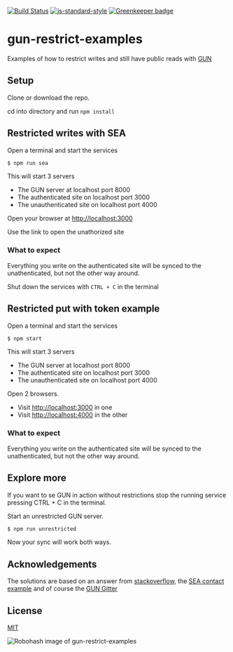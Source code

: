 [![Build Status](https://travis-ci.org/zrrrzzt/gun-restrict-examples.svg?branch=master)](https://travis-ci.org/zrrrzzt/gun-restrict-examples)
[![js-standard-style](https://img.shields.io/badge/code%20style-standard-brightgreen.svg?style=flat)](https://github.com/feross/standard)
[![Greenkeeper badge](https://badges.greenkeeper.io/zrrrzzt/gun-restrict-examples.svg)](https://greenkeeper.io/)

# gun-restrict-examples

Examples of how to restrict writes and still have public reads with [GUN](https://github.com/amark/gun)

## Setup

Clone or download the repo.

cd into directory and run ```npm install```

## Restricted writes with SEA

Open a terminal and start the services

```bash
$ npm run sea
```

This will start 3 servers
- The GUN server at localhost port 8000
- The authenticated site on localhost port 3000
- The unauthenticated site on localhost port 4000 

Open your browser at [http://localhost:3000](http://localhost:3000)

Use the link to open the unathorized site

### What to expect

Everything you write on the authenticated site will be synced to the unathenticated, but not the other way around.

Shut down the services with `CTRL + C` in the terminal

## Restricted put with token example

Open a terminal and start the services

```bash
$ npm start
```

This will start 3 servers
- The GUN server at localhost port 8000
- The authenticated site on localhost port 3000
- The unauthenticated site on localhost port 4000 

Open 2 browsers.
- Visit [http://localhost:3000](http://localhost:3000) in one
- Visit [http://localhost:4000](http://localhost:4000) in the other

### What to expect

Everything you write on the authenticated site will be synced to the unathenticated, but not the other way around.

## Explore more

If you want to se GUN in action without restrictions stop the running service pressing CTRL + C in the terminal.

Start an unrestricted GUN server.

```bash
$ npm run unrestricted
```
Now your sync will work both ways.

## Acknowledgements

The solutions are based on an answer from [stackoverflow](https://stackoverflow.com/questions/38598391/jwt-authentication-with-gundb), the [SEA contact example](https://github.com/amark/gun/blob/master/examples/contact/index.html) and of course the [GUN Gitter](https://gitter.im/amark/gun)

## License

[MIT](LICENSE)

![Robohash image of gun-restrict-examples](https://robots.kebabstudios.party/gun-restrict-examples.png "Robohash image of gun-restrict-examples")
